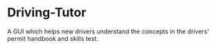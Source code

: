 # Driving-Tutor
A GUI which helps new drivers understand the concepts in the drivers' permit handbook and skills test.
